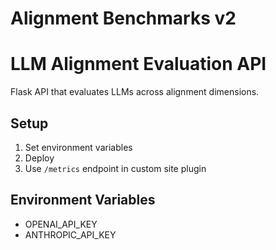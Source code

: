 # Alignment Benchmarks v2 
# LLM Alignment Evaluation API

Flask API that evaluates LLMs across alignment dimensions.

## Setup
1. Set environment variables 
2. Deploy 
3. Use `/metrics` endpoint in custom site plugin

## Environment Variables
- OPENAI_API_KEY
- ANTHROPIC_API_KEY
